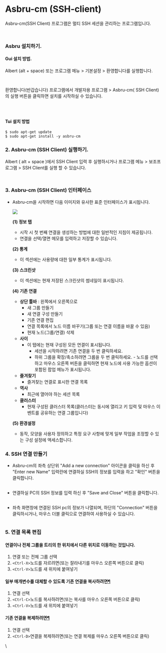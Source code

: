 # Asbru-cm (SSH-client)

Asbru-cm(SSH Client) 프로그램은 멀티 SSH 세션을 관리하는 프로그램입니다.&#x20;

<figure><img src="../.gitbook/assets/image (504).png" alt=""><figcaption></figcaption></figure>

<figure><img src="../.gitbook/assets/image (503).png" alt=""><figcaption></figcaption></figure>

### Asbru 설치하기.

#### Gui 설치 방법.

Albert (alt + space) 또는 프로그램 메뉴 > 기본설정 > 환영합니다를 실행합니다.&#x20;

<div>

<figure><img src="../.gitbook/assets/1 (27).png" alt=""><figcaption></figcaption></figure>

 

<figure><img src="../.gitbook/assets/2 (18).png" alt=""><figcaption></figcaption></figure>

</div>

환영합니다(반갑습니다) 프로그램에서 개발자용 프로그램 > Asbru-cm( SSH Client)의 실행 버튼을 클릭하면 설치를 시작하실 수 있습니다.&#x20;

<figure><img src="../.gitbook/assets/image (502).png" alt=""><figcaption></figcaption></figure>

<div>

<figure><img src="../.gitbook/assets/q1.png" alt=""><figcaption></figcaption></figure>

 

<figure><img src="../.gitbook/assets/q3 (3).png" alt=""><figcaption></figcaption></figure>

</div>

#### Tui 설치 방법

```
$ sudo apt-get update 
$ sudo apt-get install -y asbru-cm
```

### 2. Asbru-cm (SSH Client) 실행하기.

Albert ( alt + space )에서 SSH Client 입력 후 실행하시거나 프로그램 메뉴 > 보조프로그램  > SSH Client를 실행 할 수 있습니다.&#x20;

<div>

<figure><img src="../.gitbook/assets/a2.png" alt=""><figcaption></figcaption></figure>

 

<figure><img src="../.gitbook/assets/a3.png" alt=""><figcaption></figcaption></figure>

</div>

### 3. Asbru-cm (SSH Client) 인터페이스

*   Asbru-cm을 시작하면 다음 이미지와 유사한 표준 인터페이스가 표시됩니다.

    ![](https://docs.asbru-cm.net/Manual/images/qs1.png)

    **(1) 정보 탭**

    * 시작 시 첫 번째 연결을 생성하는 방법에 대한 일반적인 지침이 제공됩니다.
    * 연결을 선택/열면 메모를 입력하고 저장할 수 있습니다.

    **(2) 통계**

    * 이 섹션에는 사용량에 대한 일부 통계가 표시됩니다.

    **(3) 스크린샷**

    * 이 섹션에는 현재 저장된 스크린샷의 썸네일이 표시됩니다.

    **(4) 기존 연결**

    * **상단 툴바** : 왼쪽에서 오른쪽으로
      * 새 그룹 만들기
      * 새 연결 구성 만들기
      * 기존 연결 편집
      * 연결 목록에서 노드 이름 바꾸기(그룹 또는 연결 이름을 바꿀 수 있음)
      * 현재 노드(그룹/연결) 삭제
    * **사이**
      * 이 탭에는 현재 구성된 모든 연결이 표시됩니다.
        * 세션을 시작하려면 기존 연결을 두 번 클릭하세요.
        * 하위 그룹을 확장/축소하려면 그룹을 두 번 클릭하세요. - 노드를 선택하고 마우스 오른쪽 버튼을 클릭하면 현재 노드에 사용 가능한 옵션이 포함된 팝업 메뉴가 표시됩니다.
    * **즐겨찾기**
      * 즐겨찾는 연결로 표시한 연결 목록
    * **역사**
      * 최근에 열어야 하는 세션 목록
    * **클러스터**
      * 현재 구성된 클러스터 목록(클러스터는 동시에 열리고 키 입력 및 마우스 이벤트를 공유하는 연결 그룹입니다)

    **(5) 환경설정**

    * 동작, 모양을 사용자 정의하고 특정 요구 사항에 맞게 일부 작업을 조정할 수 있는 구성 설정에 액세스합니다.



### 4. SSH 연결 만들기

* Asbru-cm의 좌측 상단위 "Add a new connection" 아이콘을 클릭을 하신 후 "Enter new Name" 입력란에 연결하실 SSH의 정보를 입력을 하고 "확인" 버튼을 클릭합니다.&#x20;

<figure><img src="../.gitbook/assets/image (453).png" alt=""><figcaption></figcaption></figure>

* 연결하실 PC의 SSH 정보를 입력 하신 후 "Save and Close" 버튼을 클릭합니다.&#x20;

<figure><img src="../.gitbook/assets/image (450).png" alt=""><figcaption></figcaption></figure>

* 좌측 화면창에 연결된 SSH pc의 정보가 나열되며, 하단의 "Connection" 버튼을 클릭하시거나, 마우스 더블 클릭으로 연결하여 사용하실 수 있습니다.&#x20;

<figure><img src="../.gitbook/assets/image (454).png" alt=""><figcaption></figcaption></figure>



### 5. 연결 목록 편집

#### 연결이나 전체 그룹을 트리의 한 위치에서 다른 위치로 이동하는 것입니다. <a href="#to-move-a-connection-or-full-group-from-one-place-in-the-tree-to-another" id="to-move-a-connection-or-full-group-from-one-place-in-the-tree-to-another"></a>

1. 연결 또는 전체 그룹 선택
2. `<Ctrl-X>`노드를 자르려면(또는 잘라내기를 마우스 오른쪽 버튼으로 클릭)
3. `<Ctrl-V>`노드를 새 위치에 붙여넣기

#### 일부 매개변수를 대체할 수 있도록 기존 연결을 복사하려면[¶](https://docs.asbru-cm.net/Manual/QuickStart/#to-copy-an-existing-connection-so-you-can-replace-some-parameters) <a href="#to-copy-an-existing-connection-so-you-can-replace-some-parameters" id="to-copy-an-existing-connection-so-you-can-replace-some-parameters"></a>

1. 연결 선택
2. `<Ctrl-C>`노드를 복사하려면(또는 복사를 마우스 오른쪽 버튼으로 클릭)
3. `<Ctrl-V>`노드를 새 위치에 붙여넣기

#### 기존 연결을 복제하려면[¶](https://docs.asbru-cm.net/Manual/QuickStart/#to-clone-an-existing-connection) <a href="#to-clone-an-existing-connection" id="to-clone-an-existing-connection"></a>

1. 연결 선택
2. `<Ctrl-D>`연결을 복제하려면(또는 연결 복제를 마우스 오른쪽 버튼으로 클릭)

\
